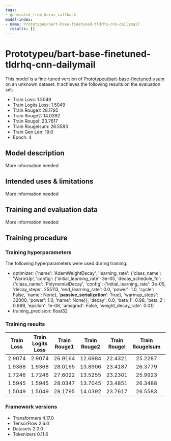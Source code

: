 ```yaml
---
tags:
- generated_from_keras_callback
model-index:
- name: Prototypeu/bart-base-finetuned-tldrhq-cnn-dailymail
  results: []
---
```


<!-- This model card has been generated automatically according to the information Keras had access to. You should
probably proofread and complete it, then remove this comment. -->

# Prototypeu/bart-base-finetuned-tldrhq-cnn-dailymail

This model is a fine-tuned version of [Prototypeu/bart-base-finetuned-xsum](https://huggingface.co/Prototypeu/bart-base-finetuned-xsum) on an unknown dataset.
It achieves the following results on the evaluation set:
- Train Loss: 1.5049
- Train Logits Loss: 1.5049
- Train Rouge1: 28.1795
- Train Rouge2: 14.0392
- Train Rougel: 23.7617
- Train Rougelsum: 26.5583
- Train Gen Len: 19.0
- Epoch: 4

## Model description

More information needed

## Intended uses & limitations

More information needed

## Training and evaluation data

More information needed

## Training procedure

### Training hyperparameters

The following hyperparameters were used during training:
- optimizer: {'name': 'AdamWeightDecay', 'learning_rate': {'class_name': 'WarmUp', 'config': {'initial_learning_rate': 3e-05, 'decay_schedule_fn': {'class_name': 'PolynomialDecay', 'config': {'initial_learning_rate': 3e-05, 'decay_steps': 255113, 'end_learning_rate': 0.0, 'power': 1.0, 'cycle': False, 'name': None}, '__passive_serialization__': True}, 'warmup_steps': 32000, 'power': 1.0, 'name': None}}, 'decay': 0.0, 'beta_1': 0.98, 'beta_2': 0.999, 'epsilon': 1e-08, 'amsgrad': False, 'weight_decay_rate': 0.01}
- training_precision: float32

### Training results

| Train Loss | Train Logits Loss | Train Rouge1 | Train Rouge2 | Train Rougel | Train Rougelsum | Train Gen Len | Epoch |
|:----------:|:-----------------:|:------------:|:------------:|:------------:|:---------------:|:-------------:|:-----:|
| 2.9074     | 2.9074            | 26.9164      | 12.6984      | 22.4321      | 25.2287         | 19.0          | 0     |
| 1.9368     | 1.9368            | 28.0165      | 13.8906      | 23.4187      | 26.3779         | 19.0          | 1     |
| 1.7246     | 1.7246            | 27.6022      | 13.5255      | 23.2301      | 25.9923         | 19.0          | 2     |
| 1.5945     | 1.5945            | 28.0347      | 13.7045      | 23.4851      | 26.3488         | 19.0          | 3     |
| 1.5049     | 1.5049            | 28.1795      | 14.0392      | 23.7617      | 26.5583         | 19.0          | 4     |


### Framework versions

- Transformers 4.17.0
- TensorFlow 2.6.0
- Datasets 2.0.0
- Tokenizers 0.11.6
